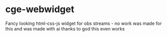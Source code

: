 # cge-webwidget
Fancy looking html-css-js widget for obs streams -
no work was made for this and was made with ai thanks to god this even works
